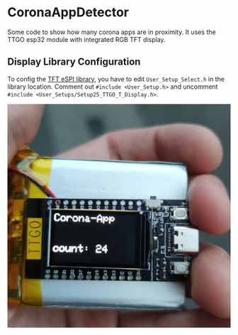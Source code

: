 # CoronaAppDetector

Some code to show how many corona apps are in proximity.
It uses the TTGO esp32 module with integrated RGB TFT display. 

## Display Library Configuration

To config the [TFT eSPI library](https://github.com/Bodmer/TFT_eSPI), you have to edit `User_Setup_Select.h` in the library location.
Comment out `#include <User_Setup.h>` and uncomment `#include <User_Setups/Setup25_TTGO_T_Display.h>`.

![hardware picture](/hardware.jpg)
